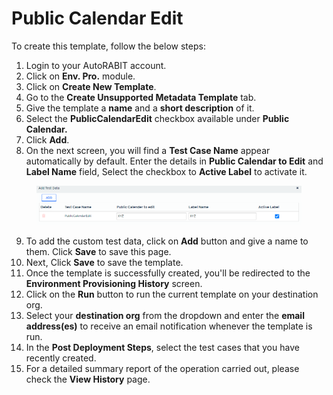 # Public Calendar Edit

To create this template, follow the below steps:

1. Login to your AutoRABIT account.
2. Click on **Env. Pro.** module.
3. Click on **Create New Template**.
4. Go to the **Create Unsupported Metadata Template** tab.
5. Give the template a **name** and a **short description** of it.
6. Select the **PublicCalendarEdit** checkbox available under **Public Calendar.**
7. Click **Add**.
8. On the next screen, you will find a **Test Case Name** appear automatically by default. Enter the details in **Public Calendar to Edit** and  **Label Name** field, Select the checkbox to **Active Label** to activate it.

<figure><img src="../../../../../../.gitbook/assets/image (28) (1).png" alt=""><figcaption></figcaption></figure>

9. To add the custom test data, click on **Add** button and give a name to them. Click **Save** to save this page.
10. Next, Click **Save** to save the template.
11. Once the template is successfully created, you'll be redirected to the **Environment Provisioning History** screen.
12. Click on the **Run** button to run the current template on your destination org.
13. Select your **destination org** from the dropdown and enter the **email address(es)** to receive an email notification whenever the template is run.
14. In the **Post Deployment Steps**, select the test cases that you have recently created.&#x20;
15. For a detailed summary report of the operation carried out, please check the **View History** page.
